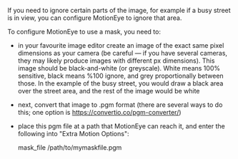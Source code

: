 If you need to ignore certain parts of the image, for example if a busy street is in view, you can configure MotionEye to ignore that area. 

To configure MotionEye to use a mask, you need to:

* in your favourite image editor create an image of the exact same pixel dimensions as your camera (be careful — if you have several cameras, they may likely produce images with different px dimensions). This image should be black-and-white (or greyscale). White means 100% sensitive, black means %100 ignore, and grey proportionally between those. In the example of the busy street, you would draw a black area over the street area, and the rest of the image would be white
* next, convert that image to .pgm format (there are several ways to do this; one option is https://convertio.co/pgm-converter/)
* place this pgm file at a path that MotionEye can reach it, and enter the following into "Extra Motion Options":

    mask_file /path/to/mymaskfile.pgm